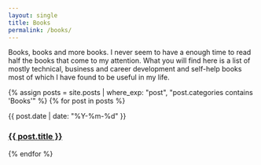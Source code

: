 ```yaml
---
layout: single
title: Books
permalink: /books/
---
```


Books, books and more books. I never seem to have a enough time to read half the books that come to my attention. What you will find here is a list of mostly technical, business and career development and self-help books most of which I have found to be useful in my life.

{% assign posts = site.posts | where_exp: "post", "post.categories contains 'Books'" %}
{% for post in posts %}
  <p>
    {{ post.date | date: "%Y-%m-%d" }}
    <h3>
      <a href="{{ post.url }}">
        {{ post.title }}
      </a>
    </h3>
  </p>
{% endfor %}
